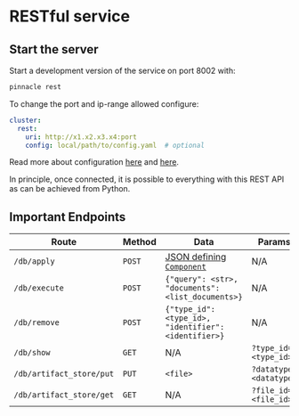 # RESTful service

## Start the server

Start a development version of the service on port 8002 with:

```bash
pinnacle rest
```

To change the port and ip-range allowed configure:

```yaml
cluster:
  rest:
    uri: http://x1.x2.x3.x4:port
    config: local/path/to/config.yaml  # optional
```

Read more about configuration [here](../core_api/connect) and [here](../connect_api).

In principle, once connected, it is possible to everything with this REST API as can be achieved
from Python.

## Important Endpoints

| Route | Method | Data | Params |
| --- | --- | --- | --- |
| `/db/apply` | `POST` | [JSON defining `Component`](./yaml_formalism)| N/A | 
| `/db/execute` | `POST` | `{"query": <str>, "documents": <list_documents>}` | N/A |
| `/db/remove` | `POST` | `{"type_id": <type_id>, "identifier": <identifier>}` | N/A |
| `/db/show` | `GET` | N/A | `?type_id=<type_id>` |
| `/db/artifact_store/put` | `PUT` | `<file>` | `?datatype=<datatype>` |
| `/db/artifact_store/get` | `GET` | N/A | `?file_id=<file_id>` |